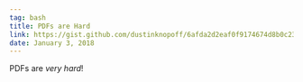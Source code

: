 ```yaml
---
tag: bash
title: PDFs are Hard
link: https://gist.github.com/dustinknopoff/6afda2d2eaf0f9174674d8b0c23a9607
date: January 3, 2018
---
```


PDFs are _very hard_!

